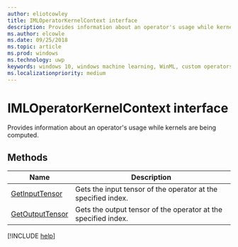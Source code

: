 ```yaml
---
author: eliotcowley
title: IMLOperatorKernelContext interface
description: Provides information about an operator's usage while kernels are being computed.
ms.author: elcowle
ms.date: 09/25/2018
ms.topic: article
ms.prod: windows
ms.technology: uwp
keywords: windows 10, windows machine learning, WinML, custom operators, IMLOperatorKernelContext
ms.localizationpriority: medium
---
```


# IMLOperatorKernelContext interface

Provides information about an operator's usage while kernels are being computed.

## Methods

| Name | Description |
|------|-------------|
| [GetInputTensor](IMLOperatorKernelContext_GetInputTensor.md) | Gets the input tensor of the operator at the specified index. |
| [GetOutputTensor](IMLOperatorKernelContext_GetOutputTensor.md) | Gets the output tensor of the operator at the specified index. |

[!INCLUDE [help](../includes/get-help.md)]